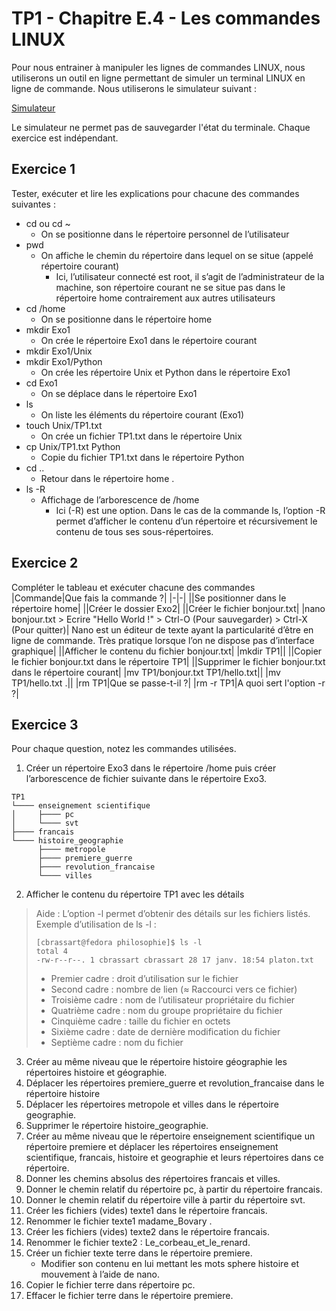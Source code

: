 # TP1 - Chapitre E.4 - Les commandes LINUX

Pour nous entrainer à manipuler les lignes de commandes LINUX, nous utiliserons un outil en ligne permettant de simuler un terminal LINUX en ligne de commande. Nous utiliserons le simulateur suivant :  

[Simulateur](https://bellard.org/jslinux/vm.html?url=alpine-x86.cfg)

Le simulateur ne permet pas de sauvegarder l'état du terminale. Chaque exercice est indépendant.

## Exercice 1

Tester, exécuter et lire les explications pour chacune des commandes suivantes :  

- cd ou cd ~ 
  - On se positionne dans le répertoire personnel de l’utilisateur
- pwd
  - On affiche le chemin du répertoire dans lequel on se situe (appelé répertoire courant)  
    - Ici, l’utilisateur connecté est root, il s’agit de l’administrateur de la  machine, son répertoire courant ne se situe pas dans le répertoire home contrairement aux autres utilisateurs
- cd /home 
  - On se positionne dans le répertoire home 
- mkdir Exo1 
  - On crée le répertoire Exo1 dans le répertoire courant 
- mkdir Exo1/Unix 
- mkdir Exo1/Python 
  - On crée les répertoire Unix et Python dans le répertoire Exo1
- cd Exo1 
  - On se déplace dans le répertoire Exo1
- ls 
  - On liste les éléments du répertoire courant (Exo1)
- touch Unix/TP1.txt 
  - On crée un fichier TP1.txt dans le répertoire Unix 
- cp Unix/TP1.txt Python 
  - Copie du fichier TP1.txt dans le répertoire Python 
- cd .. 
  - Retour dans le répertoire home .
- ls -R 
  - Affichage de l’arborescence de /home
    - Ici (-R) est une option.  Dans le cas de la commande ls, l’option -R permet d’afficher le contenu d’un répertoire et récursivement le contenu de tous ses sous-répertoires. 

## Exercice 2
Compléter le tableau et exécuter chacune des commandes
|Commande|Que fais la commande ?|
|-|-|
||Se positionner dans le répertoire home|
||Créer le dossier Exo2|
||Créer le fichier bonjour.txt|
|nano bonjour.txt > Ecrire "Hello World !" > Ctrl-O (Pour sauvegarder) > Ctrl-X (Pour quitter)| Nano est un éditeur de texte ayant la particularité d’être en ligne de commande. Très pratique lorsque l’on ne dispose pas d’interface graphique|
||Afficher le contenu du fichier bonjour.txt|
|mkdir TP1||
||Copier le fichier bonjour.txt dans le répertoire TP1|
||Supprimer le fichier bonjour.txt dans le répertoire courant|
|mv TP1/bonjour.txt TP1/hello.txt||
|mv TP1/hello.txt .||
|rm TP1|Que se passe-t-il ?|
|rm -r TP1|A quoi sert l'option -r ?|

## Exercice 3 
Pour chaque question, notez les commandes utilisées.
1. Créer un répertoire Exo3 dans le répertoire /home puis créer l’arborescence de fichier suivante dans le répertoire Exo3.

``` 
TP1
└──── enseignement scientifique
│     ├──── pc
│     └──── svt
├──── francais
└──── histoire_geographie
      ├──── metropole
      ├──── premiere_guerre
      ├──── revolution_francaise
      └──── villes
```

2. Afficher le contenu du répertoire TP1 avec les détails
> Aide : L’option -l permet d’obtenir des détails sur les fichiers listés. Exemple d’utilisation de ls -l :  
> ```
> [cbrassart@fedora philosophie]$ ls -l
> total 4
> -rw-r--r--. 1 cbrassart cbrassart 28 17 janv. 18:54 platon.txt
> ```
> - Premier cadre : droit d’utilisation sur le fichier 
> - Second cadre : nombre de lien (≈ Raccourci vers ce fichier) 
> - Troisième cadre : nom de l’utilisateur propriétaire du fichier 
> - Quatrième cadre : nom du groupe propriétaire du fichier 
> - Cinquième cadre : taille du fichier en octets 
> - Sixième cadre : date de dernière modification du fichier 
> - Septième cadre : nom du fichier 

3. Créer au même niveau que le répertoire histoire géographie les répertoires histoire et géographie.
4. Déplacer les répertoires premiere_guerre et revolution_francaise dans le répertoire histoire
5. Déplacer les répertoires metropole et villes dans le répertoire geographie.
6. Supprimer le répertoire histoire_geographie.
7. Créer au même niveau que le répertoire enseignement scientifique un répertoire premiere et déplacer les 
répertoires enseignement scientifique, francais, histoire et geographie et leurs répertoires dans ce répertoire.  
8. Donner les chemins absolus des répertoires francais et villes.
9. Donner le chemin relatif du répertoire pc, à partir du répertoire francais. 
10. Donner le chemin relatif du répertoire ville à partir du répertoire svt. 
11. Créer les fichiers (vides) texte1 dans le répertoire francais.  
12. Renommer le fichier texte1 madame_Bovary .
13. Créer les fichiers (vides) texte2 dans le répertoire francais.
14. Renommer le fichier texte2 : Le_corbeau_et_le_renard.
15. Créer un fichier texte terre dans le répertoire premiere.  
    - Modifier son contenu en lui mettant les mots sphere histoire et mouvement à l’aide de nano. 
16. Copier le fichier terre dans répertoire pc. 
17. Effacer le fichier terre dans le répertoire premiere.